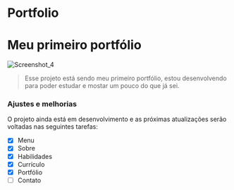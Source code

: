 ﻿# Portfolio

# Meu primeiro portfólio

![Screenshot_4](https://user-images.githubusercontent.com/82745427/224927084-3d9880bf-4c3b-4d68-a2ed-e7356dc0a05e.png)

> Esse projeto está sendo meu primeiro portfólio, estou desenvolvendo para poder estudar e mostar um pouco do que já sei.

### Ajustes e melhorias

O projeto ainda está em desenvolvimento e as próximas atualizações serão voltadas nas seguintes tarefas:

- [x] Menu
- [x] Sobre
- [x] Habilidades
- [x] Currículo
- [x] Portfólio
- [ ] Contato
